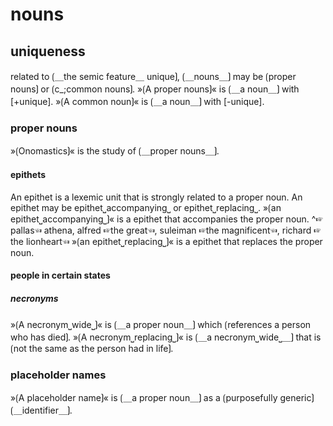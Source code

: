
# nouns

## uniqueness

related to ⟮＿the semic feature＿ unique⟯, ⟮＿nouns＿⟯ may be ⟮proper nouns⟯ or ⟮c_;common nouns⟯.
»⟮A proper nouns⟯« is ⟮＿a noun＿⟯ with [+unique].
»⟮A common noun⟯« is ⟮＿a noun＿⟯ with [-unique].

### proper nouns

»⟮Onomastics⟯« is the study of ⟮＿proper nouns＿⟯.

#### epithets

An epithet is a lexemic unit that is strongly related to a proper noun.
An epithet may be epithet⎵accompanying⎵ or epithet⎵replacing⎵.
»⟮an epithet⎵accompanying⎵⟯« is a epithet that accompanies the proper noun.
^☞pallas☜ athena, alfred ☞the great☜, suleiman ☞the magnificent☜, richard ☞the lionheart☜
»⟮an epithet⎵replacing⎵⟯« is a epithet that replaces the proper noun.

#### people in certain states

##### necronyms

»⟮A necronym⎵wide⎵⟯« is ⟮＿a proper noun＿⟯ which ⟮references a person who has died⟯.
»⟮A necronym⎵replacing⎵⟯« is ⟮＿a necronym⎵wide⎵＿⟯ that is ⟮not the same as the person had in life⟯.

### placeholder names

»⟮A placeholder name⟯« is ⟮＿a proper noun＿⟯ as a ⟮purposefully generic⟯ ⟮＿identifier＿⟯.